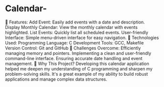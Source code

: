 # Calendar-
🔹 Features:
Add Event: Easily add events with a date and description.
Display Monthly Calendar: View the monthly calendar with events highlighted.
List Events: Quickly list all scheduled events.
User-friendly Interface: Simple menu-driven interface for easy navigation.
🔹 Technologies Used:
Programming Language: C
Development Tools: GCC, Makefile
Version Control: Git and GitHub
🔹 Challenges Overcome:
Efficiently managing memory and pointers.
Implementing a clean and user-friendly command-line interface.
Ensuring accurate date handling and event management.
🔹 Why This Project? Developing this calendar application helped me deepen my understanding of C programming and sharpen my problem-solving skills. It's a great example of my ability to build robust applications and manage complex data structures.
